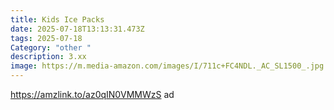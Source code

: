 ```yaml
---
title: Kids Ice Packs
date: 2025-07-18T13:13:31.473Z
tags: 2025-07-18
Category: "other "
description: 3.xx
image: https://m.media-amazon.com/images/I/711c+FC4NDL._AC_SL1500_.jpg
---
```

https://amzlink.to/az0qIN0VMMWzS ad
